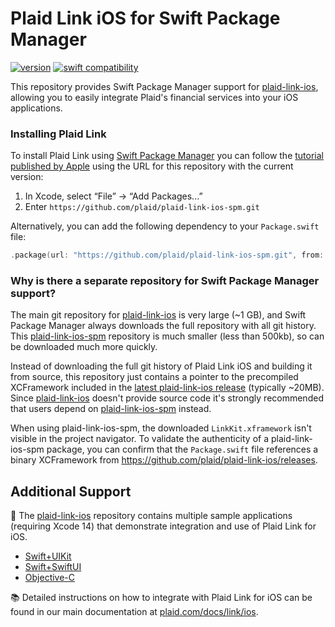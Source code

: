 # Plaid Link iOS for Swift Package Manager

[![version][link-sdk-version]][link-sdk-pod-url] [![swift compatibility][link-sdk-swift-compat]][link-sdk-spi-url]

This repository provides Swift Package Manager support for [plaid-link-ios](https://github.com/plaid/plaid-link-ios), allowing you to easily integrate Plaid's financial services into your iOS applications.

### Installing Plaid Link

To install Plaid Link using [Swift Package Manager](https://github.com/apple/swift-package-manager) you can follow the [tutorial published by Apple](https://developer.apple.com/documentation/xcode/adding_package_dependencies_to_your_app) using the URL for this repository with the current version:

1. In Xcode, select “File” → “Add Packages...”
2. Enter `https://github.com/plaid/plaid-link-ios-spm.git`

Alternatively, you can add the following dependency to your `Package.swift` file:

```swift
.package(url: "https://github.com/plaid/plaid-link-ios-spm.git", from: "5.6.0")
```

### Why is there a separate repository for Swift Package Manager support?

The main git repository for [plaid-link-ios](https://github.com/plaid/plaid-link-ios) is very large (~1 GB), and Swift Package Manager always downloads the full repository with all git history. This [plaid-link-ios-spm](https://github.com/plaid/plaid-link-ios-spm) repository is much smaller (less than 500kb), so can be downloaded much more quickly.

Instead of downloading the full git history of Plaid Link iOS and building it from source, this repository just contains a pointer to the precompiled XCFramework included in the [latest plaid-link-ios release](https://github.com/plaid/plaid-link-ios/releases/latest) (typically ~20MB). Since [plaid-link-ios](https://github.com/plaid/plaid-link-ios) doesn't provide source code it's strongly recommended that users depend on [plaid-link-ios-spm](https://github.com/plaid/plaid-link-ios-spm) instead.

When using plaid-link-ios-spm, the downloaded `LinkKit.xframework` isn't visible in the project navigator. To validate the authenticity of a plaid-link-ios-spm package, you can confirm that the `Package.swift` file references a binary XCFramework from https://github.com/plaid/plaid-link-ios/releases. 

## Additional Support

📱 The [plaid-link-ios](https://github.com/plaid/plaid-link-ios) repository contains multiple sample applications (requiring Xcode 14) that demonstrate integration and use of Plaid Link for iOS.
* [Swift+UIKit](https://github.com/plaid/plaid-link-ios/tree/master/LinkDemo-Swift)
* [Swift+SwiftUI](https://github.com/plaid/plaid-link-ios/tree/master/LinkDemo-SwiftUI)
* [Objective-C](https://github.com/plaid/plaid-link-ios/tree/master/LinkDemo-ObjC)

📚 Detailed instructions on how to integrate with Plaid Link for iOS can be found in our main documentation at [plaid.com/docs/link/ios][link-ios-docs]. 


[link-ios-docs]: https://plaid.com/docs/link/ios
[link-sdk-version]: https://img.shields.io/cocoapods/v/Plaid
[link-sdk-pod-url]: https://cocoapods.org/pods/Plaid
[link-sdk-spi-url]: https://swiftpackageindex.com/plaid/plaid-link-ios
[link-sdk-swift-compat]: https://img.shields.io/endpoint?url=https%3A%2F%2Fswiftpackageindex.com%2Fapi%2Fpackages%2Fplaid%2Fplaid-link-ios%2Fbadge%3Ftype%3Dswift-versions
